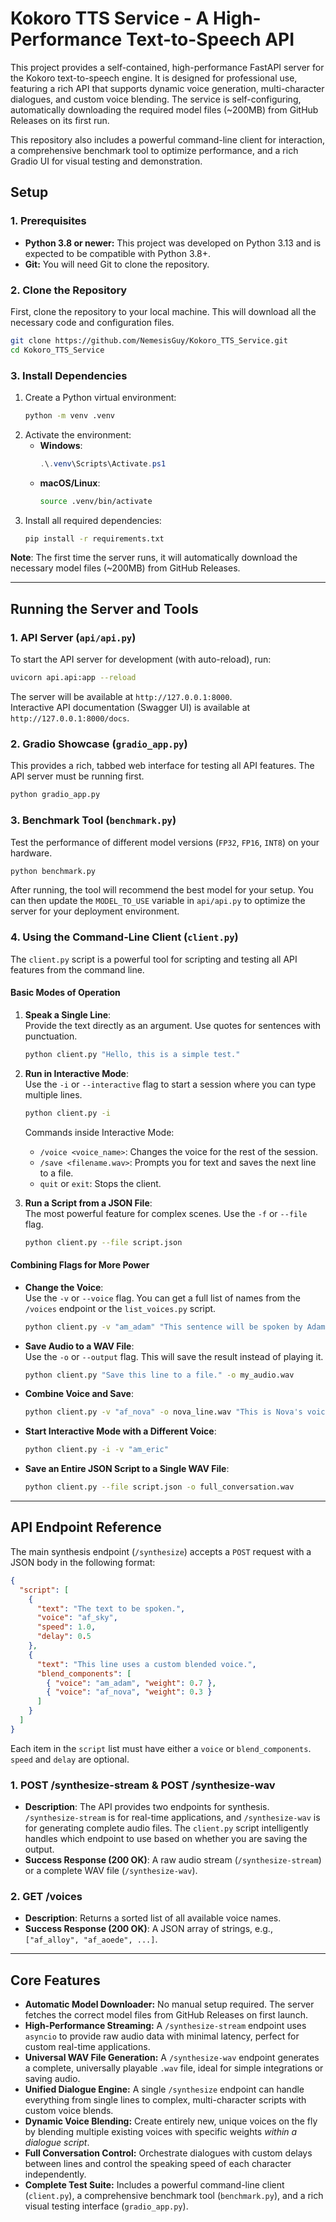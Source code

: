 # Kokoro TTS Service - A High-Performance Text-to-Speech API

This project provides a self-contained, high-performance FastAPI server for the Kokoro text-to-speech engine. It is designed for professional use, featuring a rich API that supports dynamic voice generation, multi-character dialogues, and custom voice blending. The service is self-configuring, automatically downloading the required model files (~200MB) from GitHub Releases on its first run.

This repository also includes a powerful command-line client for interaction, a comprehensive benchmark tool to optimize performance, and a rich Gradio UI for visual testing and demonstration.

## Setup

### 1. Prerequisites

* **Python 3.8 or newer:** This project was developed on Python 3.13 and is expected to be compatible with Python 3.8+.
* **Git:** You will need Git to clone the repository.

### 2. Clone the Repository

First, clone the repository to your local machine. This will download all the necessary code and configuration files.

```bash
git clone https://github.com/NemesisGuy/Kokoro_TTS_Service.git
cd Kokoro_TTS_Service
```

### 3. Install Dependencies

1. Create a Python virtual environment:
   ```bash
   python -m venv .venv
   ```
2. Activate the environment:
   - **Windows**:
     ```powershell
     .\.venv\Scripts\Activate.ps1
     ```
   - **macOS/Linux**:
     ```bash
     source .venv/bin/activate
     ```
3. Install all required dependencies:
   ```bash
   pip install -r requirements.txt
   ```

**Note**: The first time the server runs, it will automatically download the necessary model files (~200MB) from GitHub Releases.

---

## Running the Server and Tools

### 1. API Server (`api/api.py`)

To start the API server for development (with auto-reload), run:
```bash
uvicorn api.api:app --reload
```
The server will be available at `http://127.0.0.1:8000`.  
Interactive API documentation (Swagger UI) is available at `http://127.0.0.1:8000/docs`.

### 2. Gradio Showcase (`gradio_app.py`)

This provides a rich, tabbed web interface for testing all API features. The API server must be running first.
```bash
python gradio_app.py
```

### 3. Benchmark Tool (`benchmark.py`)

Test the performance of different model versions (`FP32`, `FP16`, `INT8`) on your hardware.
```bash
python benchmark.py
```
After running, the tool will recommend the best model for your setup. You can then update the `MODEL_TO_USE` variable in `api/api.py` to optimize the server for your deployment environment.

### 4. Using the Command-Line Client (`client.py`)

The `client.py` script is a powerful tool for scripting and testing all API features from the command line.

#### Basic Modes of Operation

1. **Speak a Single Line**:  
   Provide the text directly as an argument. Use quotes for sentences with punctuation.
   ```bash
   python client.py "Hello, this is a simple test."
   ```

2. **Run in Interactive Mode**:  
   Use the `-i` or `--interactive` flag to start a session where you can type multiple lines.
   ```bash
   python client.py -i
   ```
   Commands inside Interactive Mode:
   - `/voice <voice_name>`: Changes the voice for the rest of the session.
   - `/save <filename.wav>`: Prompts you for text and saves the next line to a file.
   - `quit` or `exit`: Stops the client.

3. **Run a Script from a JSON File**:  
   The most powerful feature for complex scenes. Use the `-f` or `--file` flag.
   ```bash
   python client.py --file script.json
   ```

#### Combining Flags for More Power

- **Change the Voice**:  
  Use the `-v` or `--voice` flag. You can get a full list of names from the `/voices` endpoint or the `list_voices.py` script.
  ```bash
  python client.py -v "am_adam" "This sentence will be spoken by Adam's voice."
  ```

- **Save Audio to a WAV File**:  
  Use the `-o` or `--output` flag. This will save the result instead of playing it.
  ```bash
  python client.py "Save this line to a file." -o my_audio.wav
  ```

- **Combine Voice and Save**:  
  ```bash
  python client.py -v "af_nova" -o nova_line.wav "This is Nova's voice, saved to a file."
  ```

- **Start Interactive Mode with a Different Voice**:  
  ```bash
  python client.py -i -v "am_eric"
  ```

- **Save an Entire JSON Script to a Single WAV File**:  
  ```bash
  python client.py --file script.json -o full_conversation.wav
  ```

---

## API Endpoint Reference

The main synthesis endpoint (`/synthesize`) accepts a `POST` request with a JSON body in the following format:
```json
{
  "script": [
    {
      "text": "The text to be spoken.",
      "voice": "af_sky",
      "speed": 1.0,
      "delay": 0.5
    },
    {
      "text": "This line uses a custom blended voice.",
      "blend_components": [
        { "voice": "am_adam", "weight": 0.7 },
        { "voice": "af_nova", "weight": 0.3 }
      ]
    }
  ]
}
```
Each item in the `script` list must have either a `voice` or `blend_components`. `speed` and `delay` are optional.

### 1. POST /synthesize-stream & POST /synthesize-wav
- **Description**: The API provides two endpoints for synthesis. `/synthesize-stream` is for real-time applications, and `/synthesize-wav` is for generating complete audio files. The `client.py` script intelligently handles which endpoint to use based on whether you are saving the output.
- **Success Response (200 OK)**: A raw audio stream (`/synthesize-stream`) or a complete WAV file (`/synthesize-wav`).

### 2. GET /voices
- **Description**: Returns a sorted list of all available voice names.
- **Success Response (200 OK)**: A JSON array of strings, e.g., `["af_alloy", "af_aoede", ...]`.

---

## Core Features

* **Automatic Model Downloader:** No manual setup required. The server fetches the correct model files from GitHub Releases on first launch.
* **High-Performance Streaming:** A `/synthesize-stream` endpoint uses `asyncio` to provide raw audio data with minimal latency, perfect for custom real-time applications.
* **Universal WAV File Generation:** A `/synthesize-wav` endpoint generates a complete, universally playable `.wav` file, ideal for simple integrations or saving audio.
* **Unified Dialogue Engine:** A single `/synthesize` endpoint can handle everything from single lines to complex, multi-character scripts with custom voice blends.
* **Dynamic Voice Blending:** Create entirely new, unique voices on the fly by blending multiple existing voices with specific weights *within a dialogue script*.
* **Full Conversation Control:** Orchestrate dialogues with custom delays between lines and control the speaking speed of each character independently.
* **Complete Test Suite:** Includes a powerful command-line client (`client.py`), a comprehensive benchmark tool (`benchmark.py`), and a rich visual testing interface (`gradio_app.py`).